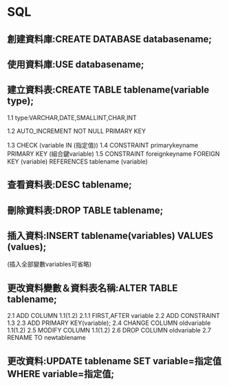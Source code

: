 # SQL
## 創建資料庫:CREATE DATABASE databasename;
## 使用資料庫:USE databasename;
## 建立資料表:CREATE TABLE tablename(variable type);
1.1 type:VARCHAR,DATE,SMALLINT,CHAR,INT  

1.2 AUTO_INCREMENT NOT NULL PRIMARY KEY  

1.3 CHECK (variable IN (指定值))
1.4 CONSTRAINT primarykeyname PRIMARY KEY (組合鍵variable)
1.5 CONSTRAINT foreignkeyname FOREIGN KEY (variable) REFERENCES tablename (variable)
## 查看資料表:DESC tablename;
## 刪除資料表:DROP TABLE tablename;
## 插入資料:INSERT tablename(variables) VALUES (values);
(插入全部變數variables可省略)
## 更改資料變數＆資料表名稱:ALTER TABLE tablename;
2.1 ADD COLUMN 1.1(1.2)
2.1.1 FIRST,AFTER variable
2.2 ADD CONSTRAINT 1.3 
2.3 ADD PRIMARY KEY(variable);
2.4 CHANGE COLUMN oldvariable 1.1(1.2)
2.5 MODIFY COLUMN 1.1(1.2)
2.6 DROP COLUMN oldvariable
2.7 RENAME TO newtablename
## 更改資料:UPDATE tablename SET variable=指定值 WHERE variable=指定值;





